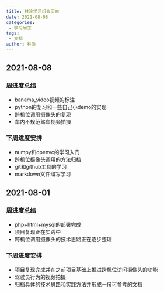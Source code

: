 ```yaml
---
title: 林淦学习组会周志
date: 2021-08-08
categories:
 - 学习周志
tags:
 - 文档
author: 林淦
---
```


## 2021-08-08
### 周进度总结
- banama_video视频的标注
- python的复习和一些自己小demo的实现
- 跨机位调用摄像头的复现
- 车内不规范驾车视频拍摄
### 下周进度安排
- numpy和openvc的学习入门
- 跨机位摄像头调用的方法归档
- git和github工具的学习
- markdown文件编写学习
## 2021-08-01
### 周进度总结
- php+html+mysql的部署完成
- 项目复现正在实践中
- 跨机位调用摄像头的技术思路正在逐步整理
### 下周进度安排
- 项目复现完成并在之前项目基础上推进跨机位访问摄像头的功能
- 驾驶员行为的视频拍摄
- 归档具体的技术思路和实践方法并形成一份可参考的文档
